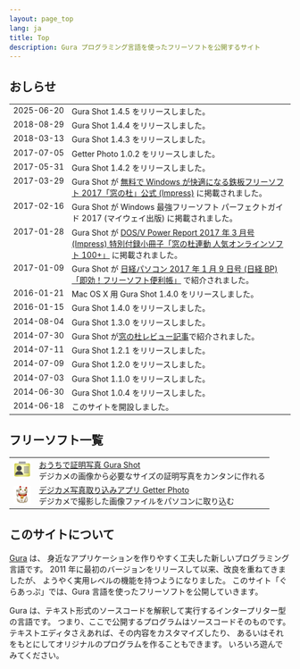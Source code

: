 ```yaml
---
layout: page_top
lang: ja
title: Top
description: Gura プログラミング言語を使ったフリーソフトを公開するサイト
---
```


## おしらせ

<table>

<tr><td valign="top" style="white-space:nowrap">2025-06-20</td><td>
Gura Shot 1.4.5 をリリースしました。
</td></tr>

<tr><td valign="top" style="white-space:nowrap">2018-08-29</td><td>
Gura Shot 1.4.4 をリリースしました。
</td></tr>

<tr><td valign="top" style="white-space:nowrap">2018-03-13</td><td>
Gura Shot 1.4.3 をリリースしました。
</td></tr>

<tr><td valign="top" style="white-space:nowrap">2017-07-05</td><td>
Getter Photo 1.0.2 をリリースしました。
</td></tr>

<tr><td valign="top" style="white-space:nowrap">2017-05-31</td><td>
Gura Shot 1.4.2 をリリースしました。
</td></tr>

<tr><td valign="top" style="white-space:nowrap">2017-03-29</td><td>
Gura Shot が
<a href="http://book.impress.co.jp/books/1116102062">無料で Windows が快適になる鉄板フリーソフト 2017「窓の杜」公式 (Impress)</a>
に掲載されました。
</td></tr>

<tr><td valign="top" style="white-space:nowrap">2017-02-16</td><td>
Gura Shot が Windows 最強フリーソフト パーフェクトガイド 2017 (マイウェイ出版) に掲載されました。
</td></tr>

<tr><td valign="top" style="white-space:nowrap">2017-01-28</td><td>
Gura Shot が <a href="http://www.dosv.jp">DOS/V Power Report 2017 年 3 月号 (Impress)
特別付録小冊子「窓の杜連動 人気オンラインソフト 100+」</a> に掲載されました。
</td></tr>

<tr><td valign="top" style="white-space:nowrap">2017-01-09</td><td>
Gura Shot が <a href="http://store.nikkeibp.co.jp/item/backno/NP0761.html">日経パソコン 2017 年 1 月 9 日号 (日経 BP)
「即効！フリーソフト便利帳」</a> で紹介されました。
</td></tr>

<tr><td valign="top" style="white-space:nowrap">2016-01-21</td><td>
Mac OS X 用 Gura Shot 1.4.0 をリリースしました。
</td></tr>

<tr><td valign="top" style="white-space:nowrap">2016-01-15</td><td>
Gura Shot 1.4.0 をリリースしました。
</td></tr>

<tr><td valign="top" style="white-space:nowrap">2014-08-04</td><td>
Gura Shot 1.3.0 をリリースしました。
</td></tr>

<tr><td valign="top" style="white-space:nowrap">2014-07-30</td><td>
Gura Shot が<a href="http://www.forest.impress.co.jp/docs/review/20140730_659980.html">窓の杜レビュー記事</a>で紹介されました。
</td></tr>

<tr><td valign="top" style="white-space:nowrap">2014-07-11</td><td>
Gura Shot 1.2.1 をリリースしました。
</td></tr>

<tr><td valign="top" style="white-space:nowrap">2014-07-09</td><td>
Gura Shot 1.2.0 をリリースしました。
</td></tr>

<tr><td valign="top" style="white-space:nowrap">2014-07-03</td><td>
Gura Shot 1.1.0 をリリースしました。
</td></tr>

<tr><td valign="top" style="white-space:nowrap">2014-06-30</td><td>
Gura Shot 1.0.4 をリリースしました。
</td></tr>

<tr><td valign="top" style="white-space:nowrap">2014-06-18</td><td>
このサイトを開設しました。
</td></tr>

</table>


## フリーソフト一覧

<table>
<tr>
<td><img src="gurashot/images/gurashot-ico.png" /></td>
<td>
<div><a href="gurashot">おうちで証明写真 Gura Shot</a></div>
デジカメの画像から必要なサイズの証明写真をカンタンに作れる
</td>
</tr>

<tr>
<td><img src="getterphoto/images/getterphoto-ico.png" /></td>
<td>
<div><a href="getterphoto">デジカメ写真取り込みアプリ Getter Photo</a></div>
デジカメで撮影した画像ファイルをパソコンに取り込む
</td>
</tr>
</table>


## このサイトについて

[Gura](http://www.gura-lang.org/) は、
身近なアプリケーションを作りやすく工夫した新しいプログラミング言語です。
2011 年に最初のバージョンをリリースして以来、改良を重ねてきましたが、
ようやく実用レベルの機能を持つようになりました。
このサイト「ぐらあっぷ」では、Gura 言語を使ったフリーソフトを公開していきます。

Gura は、テキスト形式のソースコードを解釈して実行するインタープリター型の言語です。
つまり、ここで公開するプログラムはソースコードそのものです。
テキストエディタさえあれば、その内容をカスタマイズしたり、
あるいはそれをもとにしてオリジナルのプログラムを作ることもできます。
いろいろ遊んでみてください。
